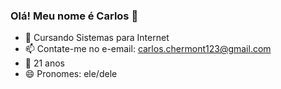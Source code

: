 ### Olá! Meu nome é Carlos 👋

- 🌱 Cursando Sistemas para Internet
- 📫 Contate-me no e-email: carlos.chermont123@gmail.com
- 🎂 21 anos
- 😄 Pronomes: ele/dele
